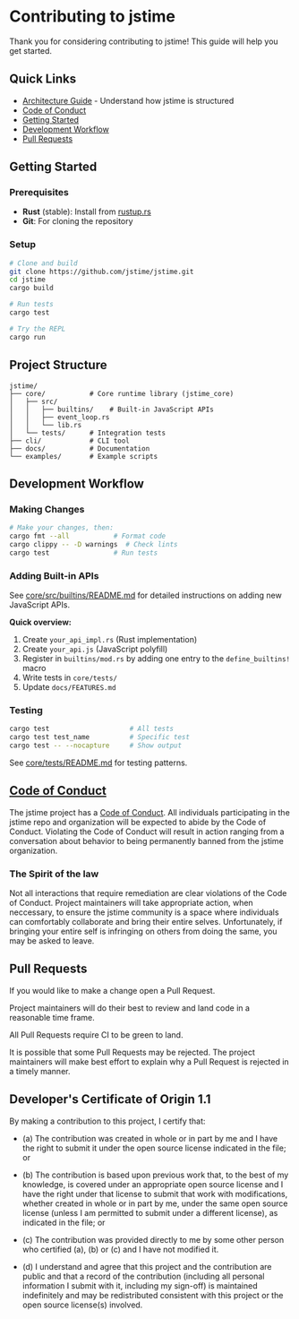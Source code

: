 # Contributing to jstime

Thank you for considering contributing to jstime! This guide will help you get started.

## Quick Links

* [Architecture Guide](./ARCHITECTURE.md) - Understand how jstime is structured
* [Code of Conduct](#code-of-conduct)
* [Getting Started](#getting-started)
* [Development Workflow](#development-workflow)
* [Pull Requests](#pull-requests)

## Getting Started

### Prerequisites

- **Rust** (stable): Install from [rustup.rs](https://rustup.rs/)
- **Git**: For cloning the repository

### Setup

```bash
# Clone and build
git clone https://github.com/jstime/jstime.git
cd jstime
cargo build

# Run tests
cargo test

# Try the REPL
cargo run
```

## Project Structure

```
jstime/
├── core/           # Core runtime library (jstime_core)
│   ├── src/
│   │   ├── builtins/    # Built-in JavaScript APIs
│   │   ├── event_loop.rs
│   │   └── lib.rs
│   └── tests/      # Integration tests
├── cli/            # CLI tool
├── docs/           # Documentation
└── examples/       # Example scripts
```

## Development Workflow

### Making Changes

```bash
# Make your changes, then:
cargo fmt --all           # Format code
cargo clippy -- -D warnings  # Check lints
cargo test                # Run tests
```

### Adding Built-in APIs

See [core/src/builtins/README.md](./core/src/builtins/README.md) for detailed instructions on adding new JavaScript APIs.

**Quick overview:**
1. Create `your_api_impl.rs` (Rust implementation)
2. Create `your_api.js` (JavaScript polyfill)
3. Register in `builtins/mod.rs` by adding one entry to the `define_builtins!` macro
4. Write tests in `core/tests/`
5. Update `docs/FEATURES.md`

### Testing

```bash
cargo test                    # All tests
cargo test test_name          # Specific test
cargo test -- --nocapture     # Show output
```

See [core/tests/README.md](./core/tests/README.md) for testing patterns.

## [Code of Conduct](./CODE_OF_CONDUCT.md)

The jstime project has a [Code of Conduct](./CODE_OF_CONDUCT.md). All
individuals participating in the jstime repo and organization will be
expected to abide by the Code of Conduct. Violating the Code of Conduct
will result in action ranging from a conversation about behavior to
being permanently banned from the jstime organization.

### The Spirit of the law

Not all interactions that require remediation are clear violations
of the Code of Conduct. Project maintainers will take appropriate
action, when neccessary, to ensure the jstime community is a space
where individuals can comfortably collaborate and bring their
entire selves. Unfortunately, if bringing your entire self is
infringing on others from doing the same, you may be asked to leave.

## Pull Requests

If you would like to make a change open a Pull Request.

Project maintainers will do their best to review and land code
in a reasonable time frame.

All Pull Requests require CI to be green to land.

It is possible that some Pull Requests may be rejected. The project
maintainers will make best effort to explain why a Pull Request is
rejected in a timely manner.

## Developer's Certificate of Origin 1.1

By making a contribution to this project, I certify that:

* (a) The contribution was created in whole or in part by me and I
  have the right to submit it under the open source license
  indicated in the file; or

* (b) The contribution is based upon previous work that, to the best
  of my knowledge, is covered under an appropriate open source
  license and I have the right under that license to submit that
  work with modifications, whether created in whole or in part
  by me, under the same open source license (unless I am
  permitted to submit under a different license), as indicated
  in the file; or

* (c) The contribution was provided directly to me by some other
  person who certified (a), (b) or (c) and I have not modified
  it.

* (d) I understand and agree that this project and the contribution
  are public and that a record of the contribution (including all
  personal information I submit with it, including my sign-off) is
  maintained indefinitely and may be redistributed consistent with
  this project or the open source license(s) involved.
  
